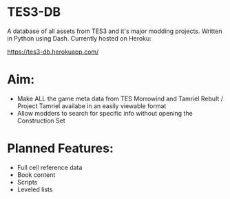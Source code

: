 # TES3-DB
A database of all assets from TES3 and it's major modding projects. Written in Python using Dash.
Currently hosted on Heroku:

https://tes3-db.herokuapp.com/

# Aim:
- Make ALL the game meta data from TES Morrowind and Tamriel Rebult / Project Tamriel availabe in an easily viewable format
- Allow modders to search for specific info without opening the Construction Set

# Planned Features:
- Full cell reference data
- Book content
- Scripts
- Leveled lists

